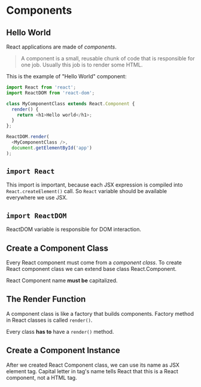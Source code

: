 # Components

## Hello World

React applications are made of _components_.

> A component is a small, reusable chunk of code that is responsible for one job. Usually this job is to render some HTML.

This is the example of "Hello World" component:

```javascript
import React from 'react';
import ReactDOM from 'react-dom';

class MyComponentClass extends React.Component {
  render() {
    return <h1>Hello world</h1>;
  }
};

ReactDOM.render(
  <MyComponentClass />,
  document.getElementById('app')
);
```

## `import React`

This import is important, because each JSX expression is compiled into `React.createElement()` call. So `React` variable should be available everywhere we use JSX.

## `import ReactDOM`

ReactDOM variable is responsible for DOM interaction.

## Create a Component Class

Every React component must come from a _component class_. To create React component class we can extend base class React.Component.

React Component name **must be** capitalized.

## The Render Function

A component class is like a factory that builds components. Factory method in React classes is called `render()`.

Every class **has to** have a `render()` method.

## Create a Component Instance

After we created React Component class, we can use its name as JSX element tag. Capital letter in tag's name tells React that this is a React component, not a HTML tag.
